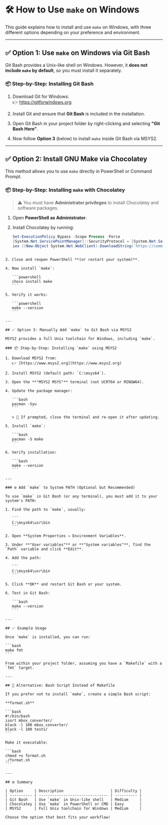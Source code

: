 # 🛠️ How to Use `make` on Windows

This guide explains how to install and use `make` on Windows, with three different options depending on your preference and environment.

---

## ✅ Option 1: Use `make` on Windows via Git Bash

Git Bash provides a Unix-like shell on Windows. However, it **does not include `make` by default**, so you must install it separately.

### 📦 Step-by-Step: Installing Git Bash

1. Download Git for Windows:  
   👉 https://gitforwindows.org

2. Install Git and ensure that **Git Bash** is included in the installation.

3. Open Git Bash in your project folder by right-clicking and selecting **"Git Bash Here"**.

4. Now follow **Option 3** (below) to install `make` inside Git Bash via MSYS2.

---

## ✅ Option 2: Install GNU Make via Chocolatey

This method allows you to use `make` directly in PowerShell or Command Prompt.

### 📦 Step-by-Step: Installing `make` with Chocolatey

> ⚠️ You must have **Administrator privileges** to install Chocolatey and software packages.

1. Open **PowerShell as Administrator**.

2. Install Chocolatey by running:

   ```powershell
   Set-ExecutionPolicy Bypass -Scope Process -Force
   [System.Net.ServicePointManager]::SecurityProtocol = [System.Net.SecurityProtocolType]::Tls12
   iex ((New-Object System.Net.WebClient).DownloadString('https://community.chocolatey.org/install.ps1'))
````

3. Close and reopen PowerShell **(or restart your system)**.

4. Now install `make`:

   ```powershell
   choco install make
   ```

5. Verify it works:

   ```powershell
   make --version
   ```

---

## ✅ Option 3: Manually Add `make` to Git Bash via MSYS2

MSYS2 provides a full Unix toolchain for Windows, including `make`.

### 📦 Step-by-Step: Installing `make` using MSYS2

1. Download MSYS2 from:
   👉 [https://www.msys2.org](https://www.msys2.org)

2. Install MSYS2 (default path: `C:\msys64`).

3. Open the **"MSYS2 MSYS"** terminal (not UCRT64 or MINGW64).

4. Update the package manager:

   ```bash
   pacman -Syu
   ```

   > 📝 If prompted, close the terminal and re-open it after updating.

5. Install `make`:

   ```bash
   pacman -S make
   ```

6. Verify installation:

   ```bash
   make --version
   ```

---

### ⚙️ Add `make` to System PATH (Optional but Recommended)

To use `make` in Git Bash (or any terminal), you must add it to your system's PATH:

1. Find the path to `make`, usually:

   ```
   C:\msys64\usr\bin
   ```

2. Open **System Properties → Environment Variables**.

3. Under **"User variables"** or **"System variables"**, find the `Path` variable and click **Edit**.

4. Add the path:

   ```
   C:\msys64\usr\bin
   ```

5. Click **OK** and restart Git Bash or your system.

6. Test in Git Bash:

   ```bash
   make --version
   ```

---

## ✅ Example Usage

Once `make` is installed, you can run:

```bash
make fmt
```

From within your project folder, assuming you have a `Makefile` with a `fmt` target.

---

## 📝 Alternative: Bash Script Instead of Makefile

If you prefer not to install `make`, create a simple Bash script:

**format.sh**

```bash
#!/bin/bash
isort mbox_converter/
black -l 100 mbox_converter/
black -l 100 tests/
```

Make it executable:

```bash
chmod +x format.sh
./format.sh
```

---

## 🔚 Summary

| Option     | Description                     | Difficulty |
| ---------- | ------------------------------- | ---------- |
| Git Bash   | Use `make` in Unix-like shell   | Medium     |
| Chocolatey | Use `make` in PowerShell or CMD | Easy       |
| MSYS2      | Full Unix toolchain for Windows | Medium     |

Choose the option that best fits your workflow!
